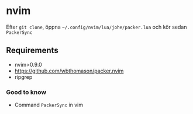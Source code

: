 # nvim

Efter `git clone`, öppna `~/.config/nvim/lua/johe/packer.lua` och kör sedan `PackerSync`

## Requirements

- nvim>0.9.0
- https://github.com/wbthomason/packer.nvim
- ripgrep

### Good to know

- Command `PackerSync` in vim
